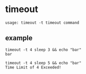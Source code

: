 # timeout

```shell
usage: timeout -t timeout command
```

## example
```shell
timeout -t 4 sleep 3 && echo "bar"
bar
```
```shell
timeout -t 4 sleep 5 && echo "bar"
Time Limit of 4 Exceeded!
```
